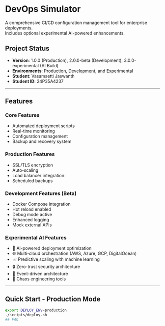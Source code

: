 # DevOps Simulator

A comprehensive CI/CD configuration management tool for enterprise deployments.  
Includes optional experimental AI-powered enhancements.

## Project Status
- **Version**: 1.0.0 (Production), 2.0.0-beta (Development), 3.0.0-experimental (AI Build)
- **Environments**: Production, Development, and Experimental
- **Student**: Vasamsetti Jaswanth
- **Student ID**: 24P35A4237

---

## Features

### Core Features
- Automated deployment scripts  
- Real-time monitoring  
- Configuration management  
- Backup and recovery system  

### Production Features
- SSL/TLS encryption  
- Auto-scaling  
- Load balancer integration  
- Scheduled backups  

### Development Features (Beta)
- Docker Compose integration  
- Hot reload enabled  
- Debug mode active  
- Enhanced logging  
- Mock external APIs  

### Experimental AI Features
- 🤖 AI-powered deployment optimization  
- 🌐 Multi-cloud orchestration (AWS, Azure, GCP, DigitalOcean)  
- 📈 Predictive scaling with machine learning  
- 🔒 Zero-trust security architecture  
- 🌊 Event-driven architecture  
- 🎯 Chaos engineering tools  

---

## Quick Start - Production Mode
```bash
export DEPLOY_ENV=production
./scripts/deploy.sh
## FAQ
